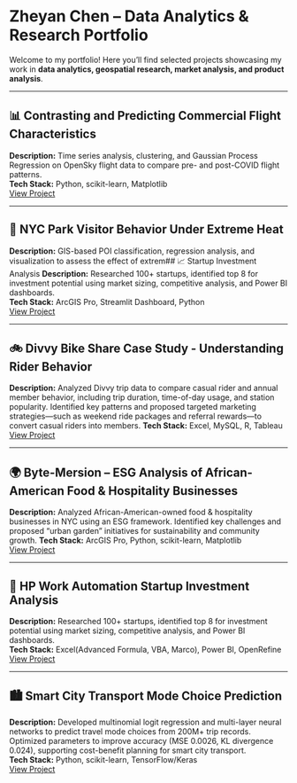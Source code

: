 # Zheyan Chen – Data Analytics & Research Portfolio

Welcome to my portfolio! Here you’ll find selected projects showcasing my work in **data analytics, geospatial research, market analysis, and product analysis**.

---

## 📊 Contrasting and Predicting Commercial Flight Characteristics
**Description:** Time series analysis, clustering, and Gaussian Process Regression on OpenSky flight data to compare pre- and post-COVID flight patterns.  
**Tech Stack:** Python, scikit-learn, Matplotlib  
[View Project](https://github.com/julianne168/Comparing-Contrasting-and-Predicting-Commercial-Flight-Characteristics)

---

## 🌱 NYC Park Visitor Behavior Under Extreme Heat
**Description:** GIS-based POI classification, regression analysis, and visualization to assess the effect of extrem## 📈 Startup Investment Analysis
**Description:** Researched 100+ startups, identified top 8 for investment potential using market sizing, competitive analysis, and Power BI dashboards.  
**Tech Stack:** ArcGIS Pro, Streamlit Dashboard, Python  
[View Project](https://github.com/julianne168/NYC-parks-extreme-heat-behavior)

---

## 🚲 Divvy Bike Share Case Study - Understanding Rider Behavior
**Description:** Analyzed Divvy trip data to compare casual rider and annual member behavior, including trip duration, time-of-day usage, and station popularity. Identified key patterns and proposed targeted marketing strategies—such as weekend ride packages and referral rewards—to convert casual riders into members.
**Tech Stack:** Excel, MySQL, R, Tableau  
[View Project](https://github.com/julianne168/Divvy-Bike-Share-Case-Analysis)

---

## 🌍 Byte-Mersion – ESG Analysis of African-American Food & Hospitality Businesses
**Description:** Analyzed African-American-owned food & hospitality businesses in NYC using an ESG framework. Identified key challenges and proposed “urban garden” initiatives for sustainability and community growth.
**Tech Stack:** ArcGIS Pro, Python, scikit-learn, Matplotlib  
[View Project](https://github.com/julianne168/Byte-Mersion)

---

## 💼 HP Work Automation Startup Investment Analysis
**Description:** Researched 100+ startups, identified top 8 for investment potential using market sizing, competitive analysis, and Power BI dashboards.  
**Tech Stack:** Excel(Advanced Formula, VBA, Marco), Power BI, OpenRefine  
[View Project](https://github.com/yourusername/startup-investment-analysis)

---

## 🏙 Smart City Transport Mode Choice Prediction 
**Description:** Developed multinomial logit regression and multi-layer neural networks to predict travel mode choices from 200M+ trip records. Optimized parameters to improve accuracy (MSE 0.0026, KL divergence 0.024), supporting cost-benefit planning for smart city transport.  
**Tech Stack:** Python, scikit-learn, TensorFlow/Keras  
[View Project](https://github.com/julianne168/smart-city-transport-mode-choice)

